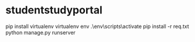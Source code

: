 # studentstudyportal
pip install virtualenv
virtualenv env
.\env\scripts\activate
pip install -r req.txt
python manage.py runserver